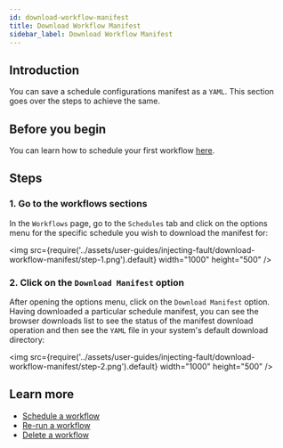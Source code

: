 ```yaml
---
id: download-workflow-manifest
title: Download Workflow Manifest
sidebar_label: Download Workflow Manifest
---
```


## Introduction

You can save a schedule configurations manifest as a `YAML`. This section goes over the steps to achieve the same.

## Before you begin

You can learn how to schedule your first workflow [here](schedule-workflow).

## Steps

### 1. Go to the workflows sections

In the `Workflows` page, go to the `Schedules` tab and click on the options menu for the specific schedule you wish to download the manifest for:

<img src={require('../assets/user-guides/injecting-fault/download-workflow-manifest/step-1.png').default} width="1000" height="500" />

### 2. Click on the `Download Manifest` option

After opening the options menu, click on the `Download Manifest` option. Having downloaded a particular schedule manifest, you can see the browser downloads list to see the status of the manifest download operation and then see the `YAML` file in your system's default download directory:

<img src={require('../assets/user-guides/injecting-fault/download-workflow-manifest/step-2.png').default} width="1000" height="500" />

## Learn more

- [Schedule a workflow](schedule-workflow)
- [Re-run a workflow](re-run-workflow)
- [Delete a workflow](delete-workflow)
